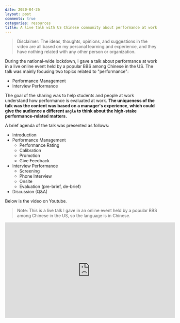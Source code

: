 ```yaml
---
date: 2020-04-26
layout: post
comments: true
categories: resources
title: A live talk with US Chinese community about performance at work
---
```

> Disclaimer:
> The ideas, thoughts, opinions, and suggestions in the video are all based on my personal learning and experience, and they have nothing related with any other person or organization.

During the national-wide lockdown, I gave a talk about performance at work in a live online event held by a popular BBS among Chinese in the US. The talk was mainly focusing two topics related to "performance":
* Performance Management
* Interview Performance

The goal of the sharing was to help students and people at work understand how performance is evaluated at work. **The uniqueness of the talk was the content was based on a manager's experience, which could give the audience a different `angle` to think about the high-stake performance-related matters.** 

A brief agenda of the talk was presented as follows:

* Introduction
* Performance Management
	* Performance Rating
	* Calibration
	* Promotion
	* Give Feedback
* Interview Performance
	* Screening
	* Phone Interview
	* Onsite
	* Evaluation (pre-brief, de-brief)
* Discussion (Q&A)

Below is the video on Youtube.
> Note:
> This is a live talk I gave in an online event held by a popular BBS among Chinese in the US, so the language is in Chinese.
<iframe width="560" height="315" src="https://www.youtube.com/embed/C7jDlCWp7Og" frameborder="0" allow="accelerometer; autoplay; encrypted-media; gyroscope; picture-in-picture" allowfullscreen></iframe>
<!--stackedit_data:
eyJoaXN0b3J5IjpbMTA3MzcxMjkwXX0=
-->